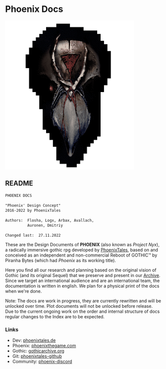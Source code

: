 # Phoenix Docs

![Phoenix' Design Docs](/_img/phoenix-mask-v02.png)

## README

```  
PHOENIX DOCS

"Phoenix' Design Concept"
2016-2022 by PhoenixTales

Authors:  Flosha, Logx, Arbax, Avallach,
          Auronen, Dmitriy

Changed last:  27.11.2022
```  

These are the Design Documents of **PHOENIX** (also known as *Project Nyx*), a radically immersive gothic rpg developed by [PhoenixTales](https://phoenixtales.de), based on and conceived as an independent and non-commercial Reboot of GOTHIC&trade; by Piranha Bytes (which had *Phoenix* as its working title).  

Here you find all our research and planning based on the original vision of Gothic (and its original Sequel) that we preserve and present in our [Archive](https://gothicarchive.org). Since we target an international audience and are an international team, the documentation is written in english. We plan for a physical print of the docs when we're done.  

<p class="subtext">Note: The docs are work in progress, they are currently rewritten and will be unlocked over time. Plot documents will not be unlocked before release. Due to the current ongoing work on the order and internal structure of docs regular changes to the Index are to be expected.</p>    


### Links

* Dev: [phoenixtales.de](https://phoenixtales.de)
* Phoenix: [phoenixthegame.com](https://phoenixthegame.com)
* Gothic: [gothicarchive.org](https://gothicarchive.org)
* Git: [phoenixtales-github](https://github.com/PhoenixTales)
* Community: [phoenix-discord](https://discord.gg/CK4VAR7fpH)

